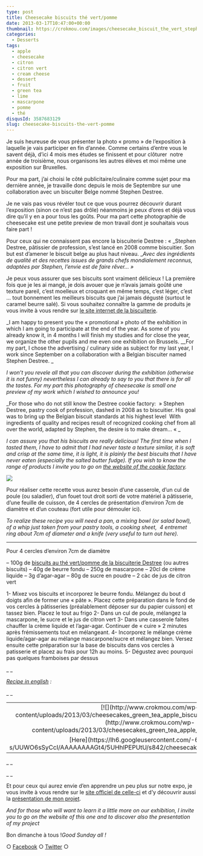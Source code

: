 ```yaml
---
type: post
title: Cheesecake biscuits thé vert/pomme
date: 2013-03-17T10:47:00+00:00
thumbnail: https://crokmou.com/images/cheesecake_biscuit_the_vert_stephen_destree_BD.jpg
categories:
  - Desserts
tags:
  - apple
  - cheesecake
  - citron
  - citron vert
  - cream cheese
  - dessert
  - fruit
  - green tea
  - lime
  - mascarpone
  - pomme
  - thé
disqusId: 3587683129
slug: cheesecake-biscuits-the-vert-pomme
---
```


Je suis heureuse de vous présenter la photo « promo » de l’exposition à laquelle je vais participer en fin d’année. Comme certains d’entre vous le savent déjà, d’ici 4 mois mes études se finissent et pour clôturer  notre année de troisième, nous organisons les autres élèves et moi même une exposition sur Bruxelles.

Pour ma part, j’ai choisi le côté publicitaire/culinaire comme sujet pour ma dernière année, je travaille donc depuis le mois de Septembre sur une collaboration avec un biscuiter Belge nommé Stephen Destree.

Je ne vais pas vous révéler tout ce que vous pourrez découvrir durant l’exposition (sinon ce n’est pas drôle) néanmoins je peux d’ores et déjà vous dire qu’il y en a pour tous les goûts. Pour ma part cette photographie de cheesecake est une petite preview de mon travail dont je souhaitais vous faire part !

Pour ceux qui ne connaissent pas encore la biscuiterie Destree : « _Stephen Destree, pâtissier de profession, s’est lancé en 2008 comme biscuitier. Son but est d’amener le biscuit belge au plus haut niveau. __Avec des ingrédients de qualité et des recettes issues de grands chefs mondialement reconnus, adaptées par Stephen, l’envie est de faire rêver… »_

Je peux vous assurer que ses biscuits sont vraiment délicieux ! La première fois que je les ai mangé, je dois avouer que je n’avais jamais goûté une texture pareil, c’est moelleux et croquant en même temps, c’est léger, c’est … tout bonnement les meilleurs biscuits que j’ai jamais dégusté (surtout le caramel beurre salé). Si vous souhaitez connaître la gamme de produits je vous invite à vous rendre sur [le site internet de la biscuiterie](http://www.biscuiteriedestree.be/index.php).

_I am happy to present you the « promotional » photo of the exhibition in which I am going to participate at the end of the year. As some of you already know it, in 4 months I will finish my studies and for close the year, we organize the other pupils and me even one exhibition on Brussels. __For my part, I chose the advertising / culinary side as subject for my last year, I work since September on a collaboration with a Belgian biscuiter named Stephen Destree. _

_I won’t you revele all that you can discover during the exhibition (otherwise it is not funny) nevertheless I can already to say to you that there is for all the tastes. For my part this photography of cheesecake is small one preview of my work which I wished to announce you!_

_For those who do not still know the Destree cookie factory:  » Stephen Destree, pastry cook of profession, dashed in 2008 as to biscuitier. His goal was to bring up the Belgian biscuit standards at his highest level  With ingredients of quality and recipes result of recognized cooking chef from all over the world, adapted by Stephen, the desire is to make dream… « _

_I can assure you that his biscuits are really delicious! The first time when I tasted them, I have to admit that I had never taste a texture similar, it is soft and crisp at the same time, it is light, it is plainly the best biscuits that I have never eaten (especially the salted butter fudge). If you wish to know the range of products I invite you to go on [the website of the cookie factory](http://www.biscuiteriedestree.be/index-en.php)._

[![](http://www.crokmou.com/wp-content/uploads/2013/03/backstage_cheesecake_biscuit_the_vert_pomme_biscuiterie_destree1.jpg)](http://www.crokmou.com/wp-content/uploads/2013/03/backstage_cheesecake_biscuit_the_vert_pomme_biscuiterie_destree1.jpg)

Pour réaliser cette recette vous aurez besoin d’une casserole, d’un cul de poule (ou saladier), d’un fouet tout droit sorti de votre matériel à pâtisserie, d’une feuille de cuisson, de 4 cercles de présentation d’environ 7cm de diamètre et d’un couteau (fort utile pour démouler ici).

_To realize these recipe you will need a pan, a mixing bowl (or salad bowl), of a whip just taken from your pastry tools, a cooking sheet,  4 entremet ring about 7cm of diameter and a knife (very useful to turn out here)._

_  __  _

Pour 4 cercles d’environ 7cm de diamètre

– 100g de [biscuits au thé vert/pomme de la biscuiterie Destree](http://www.biscuiteriedestree.be/collection.php) (ou autres biscuits)
– 40g de beurre fondu
– 250g de mascarpone
– 20cl de crème liquide
– 3g d’agar-agar
– 80g de sucre en poudre
– 2 càc de jus de citron vert

1- Mixez vos biscuits et incorporez le beurre fondu. Mélangez du bout d doigts afin de former une « pâte ». Placez cette préparation dans le fond de vos cercles à pâtisseries (préalablement déposer sur du papier cuisson) et tassez bien. Placez le tout au frigo
2- Dans un cul de poule, mélangez la mascarpone, le sucre et le jus de citron vert
3- Dans une casserole faites chauffer la crème liquide et l’agar-agar. Continuer de « cuire » 2 minutes après frémissements tout en mélangeant.
4- Incorporez le mélange crème liquide/agar-agar au mélange mascarpone/sucre et mélangez bien. Versez ensuite cette préparation sur la base de biscuits dans vos cercles à patisserie et placez au frais pour 12h au moins.
5- Dégustez avec pourquoi pas quelques framboises par dessus

_ _

_[Recipe in english](https://lh6.googleusercontent.com/-61DELBtsd-s/UUWO6sSyCcI/AAAAAAAAGt4/5UHhlPEPUtU/s842/cheesecakes_green_tea_apple_biscuits.jpg) :_

_ _

<table style="margin-left: auto; margin-right: auto; text-align: center;" cellspacing="0" cellpadding="0" align="center">

<tbody>

<tr>

<td style="text-align: center;">[![](http://www.crokmou.com/wp-content/uploads/2013/03/cheesecakes_green_tea_apple_biscuits-300x2121-300x212.jpg)](http://www.crokmou.com/wp-content/uploads/2013/03/cheesecakes_green_tea_apple_biscuits-300x2121.jpg)</td>

</tr>

<tr>

<td style="text-align: center;">[Here](https://lh6.googleusercontent.com/-61DELBtsd-s/UUWO6sSyCcI/AAAAAAAAGt4/5UHhlPEPUtU/s842/cheesecakes_green_tea_apple_biscuits.jpg)</td>

</tr>

</tbody>

</table>

_ _

_ _

Et pour ceux qui aurez envie d’en apprendre un peu plus sur notre expo, je vous invite à vous rendre sur le [site officiel de celle-ci](http://expophotohelb.blogspot.com/) et d’y découvrir aussi la [présentation de mon projet](http://www.expophotohelb.com/2012/12/collaboration-gourmande.html).

_And for those who will want to learn it a little more on our exhibition, I invite you to go on the website of this one and to discover also the presentation of my project_

Bon dimanche à tous !_Good Sunday all !_

○ [Facebook](https://www.facebook.com/crokmou.blog) ○ [Twitter](https://twitter.com/Crokmou) ○